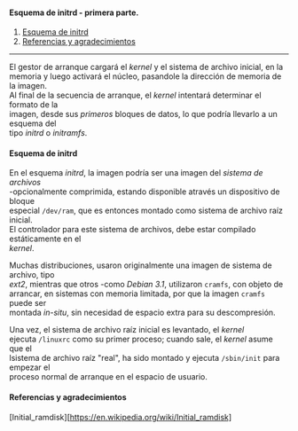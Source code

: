 #### Esquema de initrd - primera parte.

1. [Esquema de initrd](#i1)
2. [Referencias y agradecimientos](#i2)

---

El gestor de arranque cargará el _kernel_ y el sistema de archivo inicial, en la  
memoria y luego activará el núcleo, pasandole la dirección de memoria de la imagen.  
Al final de la secuencia de arranque, el _kernel_ intentará determinar el formato de la  
imagen, desde sus _primeros_ bloques de datos, lo que podría llevarlo a un esquema del  
tipo _initrd_ o _initramfs_.  


#### <a name="i1">Esquema de initrd<a>

En el esquema _initrd_, la imagen podría ser una imagen del _sistema de archivos_  
-opcionalmente comprimida, estando disponible através un dispositivo de bloque  
especial `/dev/ram`, que es entonces montado como sistema de archivo raíz inicial.  
El controlador para este sistema de archivos, debe estar compilado estáticamente en el  
_kernel_.   

Muchas distribuciones, usaron originalmente una imagen de sistema de archivo, tipo  
_ext2_, mientras que otros -como _Debian 3.1_, utilizaron `cramfs`, con objeto de  
arrancar, en sistemas con memoria limitada, por que la imagen `cramfs` puede ser  
montada _in-situ_, sin necesidad de espacio extra para su descompresión.  

Una vez, el sistema de archivo raíz inicial es levantado, el _kernel_  
ejecuta `/linuxrc` como su primer proceso; cuando sale, el _kernel_ asume que el  
lsistema de archivo raíz "real", ha sido montado y ejecuta `/sbin/init` para empezar el  
proceso  normal de arranque en el espacio de usuario.  


#### <a name="i2">Referencias y agradecimientos<a>
[Initial_ramdisk][https://en.wikipedia.org/wiki/Initial_ramdisk]  

